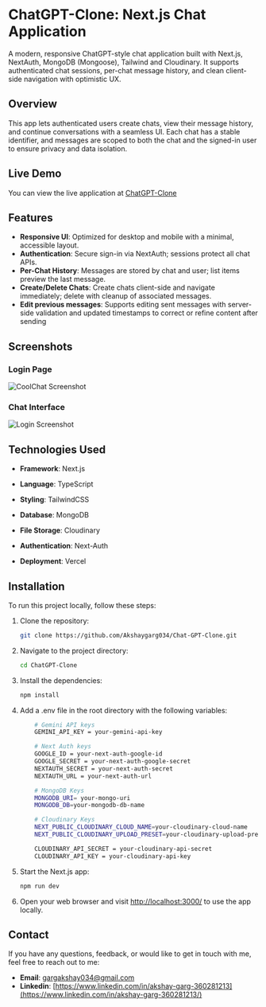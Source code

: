 # ChatGPT-Clone: Next.js Chat Application

A modern, responsive ChatGPT-style chat application built with Next.js, NextAuth, MongoDB (Mongoose), Tailwind and Cloudinary. It supports authenticated chat sessions, per-chat message history, and clean client-side navigation with optimistic UX.

## Overview

This app lets authenticated users create chats, view their message history, and continue conversations with a seamless UI. Each chat has a stable identifier, and messages are scoped to both the chat and the signed-in user to ensure privacy and data isolation.

## Live Demo

You can view the live application at [ChatGPT-Clone](https://akshay-chat-gpt-clone.vercel.app/)

## Features

- **Responsive UI**:  Optimized for desktop and mobile with a minimal, accessible layout.
- **Authentication**:  Secure sign-in via NextAuth; sessions protect all chat APIs.
- **Per-Chat History**:  Messages are stored by chat and user; list items preview the last message.
- **Create/Delete Chats**:  Create chats client-side and navigate immediately; delete with cleanup of associated messages.
- **Edit previous messages**:  Supports editing sent messages with server-side validation and updated timestamps to correct or refine content after sending

## Screenshots
### Login Page

![CoolChat Screenshot](https://res.cloudinary.com/dz1vsgxm5/image/upload/v1757269523/ChatGPTClone/Screenshot_2025-09-07_230056_tbljkw.png)

### Chat Interface

![Login Screenshot](https://res.cloudinary.com/dz1vsgxm5/image/upload/v1757269546/ChatGPTClone/Screenshot_2025-09-07_230150_hdhnl8.png)

## Technologies Used

- **Framework**: Next.js

- **Language**: TypeScript

- **Styling**: TailwindCSS

- **Database**: MongoDB

- **File Storage**: Cloudinary

- **Authentication**: Next-Auth

- **Deployment**: Vercel

## Installation

To run this project locally, follow these steps:

1. Clone the repository:

   ```bash
   git clone https://github.com/Akshaygarg034/Chat-GPT-Clone.git
   ```

2. Navigate to the project directory:

    ```bash
    cd ChatGPT-Clone
    ```

3. Install the dependencies:

    ```bash
    npm install
    ```

4. Add a .env file in the root directory with the following variables:

    ```bash
        # Gemini API keys
        GEMINI_API_KEY = your-gemini-api-key

        # Next Auth keys
        GOOGLE_ID = your-next-auth-google-id
        GOOGLE_SECRET = your-next-auth-google-secret
        NEXTAUTH_SECRET = your-next-auth-secret
        NEXTAUTH_URL = your-next-auth-url

        # MongoDB Keys
        MONGODB_URI= your-mongo-uri
        MONGODB_DB=your-mongodb-db-name

        # Cloudinary Keys
        NEXT_PUBLIC_CLOUDINARY_CLOUD_NAME=your-cloudinary-cloud-name
        NEXT_PUBLIC_CLOUDINARY_UPLOAD_PRESET=your-cloudinary-upload-preset

        CLOUDINARY_API_SECRET = your-cloudinary-api-secret
        CLOUDINARY_API_KEY = your-cloudinary-api-key
    ```

5. Start the Next.js app:

    ```bash
    npm run dev
    ```

6. Open your web browser and visit <http://localhost:3000/> to use the app locally.


## Contact

If you have any questions, feedback, or would like to get in touch with me, feel free to reach out to me:
- **Email**: [gargakshay034@gmail.com](gargakshay034@gmail.com)
- **Linkedin**: [https://www.linkedin.com/in/akshay-garg-360281213](https://www.linkedin.com/in/akshay-garg-360281213/)
